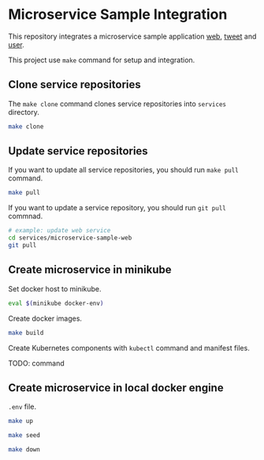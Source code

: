 # Microservice Sample Integration
This repository integrates a microservice sample application [web](https://github.com/reireias/microservice-sample-web), [tweet](https://github.com/reireias/microservice-sample-tweet) and [user](https://github.com/reireias/microservice-sample-user).

This project use `make` command for setup and integration.

## Clone service repositories
The `make clone` command clones service repositories into `services` directory.

```sh
make clone
```

## Update service repositories
If you want to update all service repositories, you should run `make pull` command.

```sh
make pull
```

If you want to update a service repository, you should run `git pull` commnad.

```sh
# example: update web service
cd services/microservice-sample-web
git pull
```

## Create microservice in minikube

Set docker host to minikube.

```sh
eval $(minikube docker-env)
```

Create docker images.

```sh
make build
```

Create Kubernetes components with `kubectl` command and manifest files.

TODO: command


## Create microservice in local docker engine

`.env` file.

```sh
make up
```

```sh
make seed
```

```sh
make down
```
